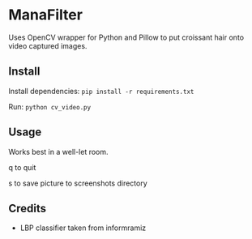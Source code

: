 # ManaFilter

Uses OpenCV wrapper for Python and Pillow to put croissant hair onto video captured images.

## Install

Install dependencies: `pip install -r requirements.txt`

Run: `python cv_video.py`

## Usage

Works best in a well-let room.

q to quit

s to save picture to screenshots directory

## Credits

  - LBP classifier taken from informramiz
